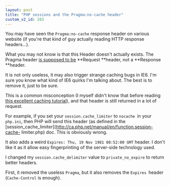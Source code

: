 ```yaml
---
layout: post
title: "PHP sessions and the Pragma:no-cache header"
custom_v2_id: 283
---
```


You may have seen the `Pragma:no-cache` response header on various website (if
you're that kind of guy actually reading HTTP response headers...).

What you may not know is that this Header doesn't actually exists. The Pragma
header [is supposed to
be](http://www.w3.org/Protocols/rfc2616/rfc2616-sec14.html#sec14.32) **Request
**header, not a **Response **header.

It is not only useless, it may also trigger strange caching bugs in IE6. I'm
sure you know what kind of IE6 quirks I'm talking about. The best is to remove
it, just to be sure.

This is a common misconception (I myself didn't know that before reading [this
excellent caching tutorial](http://www.mnot.net/cache_docs/)), and that header
is still returned in a lot of request.

For example, if you set your `session.cache_limiter` to `nocache `in your
`php.ini`, then PHP will send this header (as defined in the
[session_cache_limiter](http://ca.php.net/manual/en/function.session-cache-
limiter.php) doc. This is obviously wrong.

It also adds a weird `Expires: Thu, 19 Nov 1981 08:52:00 GMT` header. I don't
like it as it allow easy fingerprinting of the server-side technology used.

I changed my `session.cache_delimiter` value to `private_no_expire` to return
better headers.

First, it removed the useless `Pragma`, but it also removes the `Expires
`header (`Cache-Control` is enough).

